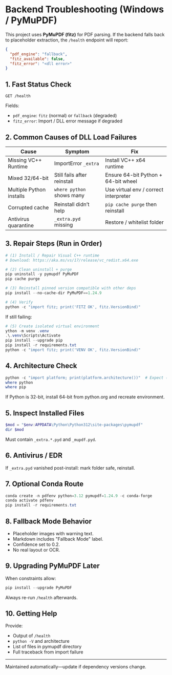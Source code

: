 # Backend Troubleshooting (Windows / PyMuPDF)

This project uses **PyMuPDF (fitz)** for PDF parsing. If the backend falls back to placeholder extraction, the `/health` endpoint will report:

```json
{
  "pdf_engine": "fallback",
  "fitz_available": false,
  "fitz_error": "<dll error>"
}
```

## 1. Fast Status Check
```
GET /health
```
Fields:
- `pdf_engine`: `fitz` (normal) or `fallback` (degraded)
- `fitz_error`: Import / DLL error message if degraded

## 2. Common Causes of DLL Load Failures
| Cause | Symptom | Fix |
|-------|---------|-----|
| Missing VC++ Runtime | ImportError `_extra` | Install VC++ x64 runtime |
| Mixed 32/64-bit | Still fails after reinstall | Ensure 64-bit Python + 64-bit wheel |
| Multiple Python installs | `where python` shows many | Use virtual env / correct interpreter |
| Corrupted cache | Reinstall didn’t help | `pip cache purge` then reinstall |
| Antivirus quarantine | `_extra.pyd` missing | Restore / whitelist folder |

## 3. Repair Steps (Run in Order)
```powershell
# (1) Install / Repair Visual C++ runtime
# Download: https://aka.ms/vs/17/release/vc_redist.x64.exe

# (2) Clean uninstall + purge
pip uninstall -y pymupdf PyMuPDF
pip cache purge

# (3) Reinstall pinned version compatible with other deps
pip install --no-cache-dir PyMuPDF==1.24.9

# (4) Verify
python -c "import fitz; print('FITZ OK', fitz.VersionBind)"
```

If still failing:
```powershell
# (5) Create isolated virtual environment
ython -m venv .venv
.\.venv\Scripts\Activate
pip install --upgrade pip
pip install -r requirements.txt
python -c "import fitz; print('VENV OK', fitz.VersionBind)"
```

## 4. Architecture Check
```powershell
python -c "import platform; print(platform.architecture())"  # Expect ('64bit', ...)
where python
where pip
```
If Python is 32-bit, install 64-bit from python.org and recreate environment.

## 5. Inspect Installed Files
```powershell
$mod = "$env:APPDATA\Python\Python312\site-packages\pymupdf"
dir $mod
```
Must contain `_extra.*.pyd` and `_mupdf.pyd`.

## 6. Antivirus / EDR
If `_extra.pyd` vanished post-install: mark folder safe, reinstall.

## 7. Optional Conda Route
```powershell
conda create -n pdfenv python=3.12 pymupdf=1.24.9 -c conda-forge
conda activate pdfenv
pip install -r requirements.txt
```

## 8. Fallback Mode Behavior
- Placeholder images with warning text.
- Markdown includes "Fallback Mode" label.
- Confidence set to 0.2.
- No real layout or OCR.

## 9. Upgrading PyMuPDF Later
When constraints allow:
```powershell
pip install --upgrade PyMuPDF
```
Always re-run `/health` afterwards.

## 10. Getting Help
Provide:
- Output of `/health`
- `python -V` and architecture
- List of files in pymupdf directory
- Full traceback from import failure

---
Maintained automatically—update if dependency versions change.
